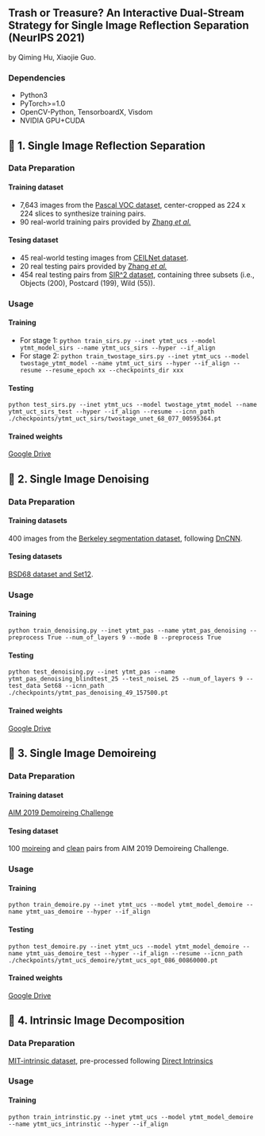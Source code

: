 ## Trash or Treasure? An Interactive Dual-Stream Strategy for Single Image Reflection Separation (NeurIPS 2021)
by Qiming Hu, Xiaojie Guo.

### Dependencies
* Python3
* PyTorch>=1.0
* OpenCV-Python, TensorboardX, Visdom
* NVIDIA GPU+CUDA

## :rocket: 1. Single Image Reflection Separation
### Data Preparation

#### Training dataset
* 7,643 images from the
  [Pascal VOC dataset](http://host.robots.ox.ac.uk/pascal/VOC/), center-cropped as 224 x 224 slices to synthesize training pairs.
* 90 real-world training pairs provided by [Zhang *et al.*](https://github.com/ceciliavision/perceptual-reflection-removal)

#### Tesing dataset
* 45 real-world testing images from [CEILNet dataset](https://github.com/fqnchina/CEILNet).
* 20 real testing pairs provided by [Zhang *et al.*](https://github.com/ceciliavision/perceptual-reflection-removal)
* 454 real testing pairs from [SIR^2 dataset](https://sir2data.github.io/), containing three subsets (i.e., Objects (200), Postcard (199), Wild (55)). 

### Usage

#### Training 
* For stage 1: ```python train_sirs.py --inet ytmt_ucs --model ytmt_model_sirs --name ytmt_ucs_sirs --hyper --if_align```
* For stage 2: ```python train_twostage_sirs.py --inet ytmt_ucs --model twostage_ytmt_model --name ytmt_uct_sirs --hyper --if_align --resume --resume_epoch xx --checkpoints_dir xxx```

#### Testing 
```python test_sirs.py --inet ytmt_ucs --model twostage_ytmt_model --name ytmt_uct_sirs_test --hyper --if_align --resume --icnn_path ./checkpoints/ytmt_uct_sirs/twostage_unet_68_077_00595364.pt```

#### Trained weights
[Google Drive](https://drive.google.com/file/d/1yOKFzhhFUdbKzU3eafYKFLN7AdHqW4_7/view?usp=sharing)

## :rocket: 2. Single Image Denoising

### Data Preparation

#### Training datasets
400 images from the [Berkeley segmentation dataset](https://www2.eecs.berkeley.edu/Research/Projects/CS/vision/grouping/papers/mftm-iccv01.pdf), following [DnCNN](https://arxiv.org/abs/1608.03981).

#### Tesing datasets
[BSD68 dataset and Set12](https://github.com/SaoYan/DnCNN-PyTorch/tree/master/data). 

### Usage

#### Training 
```python train_denoising.py --inet ytmt_pas --name ytmt_pas_denoising --preprocess True --num_of_layers 9 --mode B --preprocess True```

#### Testing 
```python test_denoising.py --inet ytmt_pas --name ytmt_pas_denoising_blindtest_25 --test_noiseL 25 --num_of_layers 9 --test_data Set68 --icnn_path ./checkpoints/ytmt_pas_denoising_49_157500.pt```

#### Trained weights
[Google Drive](https://drive.google.com/file/d/1FmmUHbWbvTfFlic-gR334cSlesiLZ-e2/view?usp=sharing)

## :rocket: 3. Single Image Demoireing
### Data Preparation

#### Training dataset
[AIM 2019 Demoireing Challenge](https://competitions.codalab.org/competitions/20165)

#### Tesing dataset
100 [moireing](https://data.vision.ee.ethz.ch/timofter/AIM19demoire/ValidationMoire.zip) and [clean](https://data.vision.ee.ethz.ch/timofter/AIM19demoire/ValidationClear.zip) pairs from AIM 2019 Demoireing Challenge. 


### Usage

#### Training 
```python train_demoire.py --inet ytmt_ucs --model ytmt_model_demoire --name ytmt_uas_demoire --hyper --if_align```

#### Testing 
```python test_demoire.py --inet ytmt_ucs --model ytmt_model_demoire --name ytmt_uas_demoire_test --hyper --if_align --resume --icnn_path ./checkpoints/ytmt_ucs_demoire/ytmt_ucs_opt_086_00860000.pt```

#### Trained weights
[Google Drive](https://drive.google.com/file/d/16331tan6_1pTli8MNTnC2uoKGcO2cWcv/view?usp=sharing)

## :rocket: 4. Intrinsic Image Decomposition
### Data Preparation

[MIT-intrinsic dataset](https://github.com/davidstutz/grosse2009-intrinsic-images), pre-processed following [Direct Intrinsics](https://github.com/tnarihi/direct-intrinsics/tree/master/data/mit)

### Usage

#### Training 
```python train_intrinstic.py --inet ytmt_ucs --model ytmt_model_demoire --name ytmt_ucs_intrinstic --hyper --if_align```
